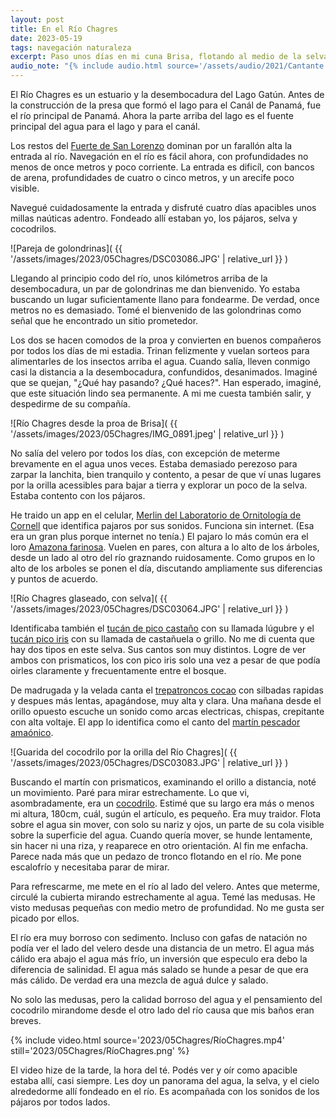 ```yaml
---
layout: post
title: En el Río Chagres
date: 2023-05-19
tags: navegación naturaleza
excerpt: Paso unos días en mi cuna Brisa, flotando al medio de la selva.
audio_note: "{% include audio.html source='/assets/audio/2021/Cantante.m4a' %}"
---
```


El Río Chagres es un estuario y la desembocadura del Lago Gatún. Antes de la
construcción de la presa que formó el lago para el Canál de Panamá, fue el
río principal de Panamá. Ahora la parte arriba del lago es el fuente principal
del agua para el lago y para el canál.

Los restos del [Fuerte de San Lorenzo][fuerte] dominan por un
farallón alta la entrada al río. Navegación en el río es fácil ahora, con
profundidades no menos de once metros y poco corriente. La entrada es
dificíl, con bancos de arena, profundidades de cuatro o cinco metros, y
un arecife poco visible.

[fuerte]: https://es.wikipedia.org/wiki/Fuerte_de_San_Lorenzo

Navegué cuidadosamente la entrada y disfruté cuatro días apacibles unos
millas naúticas adentro. Fondeado allí estaban yo, los pájaros, selva y
cocodrilos.

![Pareja de golondrinas](
  {{ '/assets/images/2023/05Chagres/DSC03086.JPG' | relative_url }}
)

Llegando al principio codo del río, unos kilómetros arriba de la desembocadura,
un par de golondrinas me dan bienvenido. Yo estaba buscando un lugar
suficientamente llano para fondearme. De verdad, once metros no es demasiado.
Tomé el bienvenido de las golondrinas como señal que he encontrado un sitio
prometedor.

Los dos se hacen comodos de la proa y convierten en buenos compañeros por todos
los días de mi estadia. Trinan felizmente y vuelan sorteos para alimentarles de
los insectos arriba el agua. Cuando salía, lleven conmigo casi la distancia a
la desembocadura, confundidos, desanimados. Imaginé que se quejan, "¿Qué hay
pasando? ¿Qué haces?". Han esperado, imaginé, que este situación lindo sea
permanente. A mi me cuesta también salir, y despedirme de su compañía.

![Río Chagres desde la proa de Brisa](
  {{ '/assets/images/2023/05Chagres/IMG_0891.jpeg' | relative_url }}
)

No salía del velero por todos los días, con excepción de meterme brevamente
en el agua unos veces. Estaba demasiado perezoso para zarpar la lanchita, bien
tranquilo y contento, a pesar de que ví unas lugares por la orilla
acessibles para bajar a tierra y explorar un poco de la selva. Estaba
contento con los pájaros.

He traido un app en el celular, [Merlin del Laboratorio de Ornitología de
Cornell][merlin] que identifica pajaros por sus sonidos. Funciona sin internet.
(Esa era un gran plus porque internet no tenía.) El pajaro lo más común era
el loro [Amazona farinosa][loro]. Vuelen en pares, con altura a lo alto de
los árboles, desde un lado al otro del río graznando ruidosamente.
Como grupos en lo alto de los arboles se ponen el día, discutando ampliamente
sus diferencias y puntos de acuerdo.

[loro]: https://es.wikipedia.org/wiki/Amazona_farinosa
[merlin]: https://www.allaboutbirds.org/guide/merlin/id

![Río Chagres glaseado, con selva](
  {{ '/assets/images/2023/05Chagres/DSC03064.JPG' | relative_url }}
)

Identificaba también el [tucán de pico castaño][castaño] con su llamada
lúgubre y el [tucán pico iris][iris] con su llamada de castañuela o grillo.
No me di cuenta que hay dos tipos en este selva. Sus cantos son muy distintos.
Logre de ver ambos con prismaticos, los con pico iris solo una vez a pesar
de que podía oirles claramente y frecuentamente entre el bosque.

De madrugada y la velada canta el [trepatroncos cocao][trepa] con
silbadas rapidas y despues más lentas, apagándose, muy alta y clara.
Una mañana desde el orillo opuesto escuche un sonido como arcas electricas,
chispas, crepitante con alta voltaje. El app lo identifica como el canto
del [martín pescador amaónico][martín].

[castaño]: https://es.wikipedia.org/wiki/Ramphastos_swainsonii
[iris]: https://es.wikipedia.org/wiki/Ramphastos_sulfuratus
[trepa]: https://es.wikipedia.org/wiki/Xiphorhynchus_susurrans
[martín]: https://es.wikipedia.org/wiki/Chloroceryle_amazona

![Guarida del cocodrilo por la orilla del Río Chagres](
  {{ '/assets/images/2023/05Chagres/DSC03083.JPG' | relative_url }}
)

Buscando el martín con prismaticos, examinando el orillo a distancia, noté
un movimiento. Paré para mirar estrechamente. Lo que vi, asombradamente,
era un [cocodrilo][coco]. Estimé que su largo era más o menos mi altura, 180cm,
cuál, sugún el artículo, es pequeño. Era muy traidor. Flota sobre el agua sin
mover, con solo su nariz y ojos, un parte de su cola visible sobre la
superficie del agua. Cuando quería mover, se hunde lentamente, sin hacer
ni una riza, y reaparece en otro orientación. Al fin me enfacha. Parece
nada más que un pedazo de tronco flotando en el río. Me pone escalofrío y
necesitaba parar de mirar.

[coco]: https://es.wikipedia.org/wiki/Crocodylus_acutus

Para refrescarme, me mete en el río al lado del velero. Antes que meterme,
circulé la cubierta mirando estrechamente al agua. Temé las medusas. He visto
medusas pequeñas con medio metro de profundidad. No me gusta ser picado por
ellos.

El río era muy borroso con sedimento. Incluso con gafas de
natación no podía ver el lado del velero desde una distancia de un metro.  El
agua más cálido era abajo el agua más frío, un inversión que especulo era debo
la diferencia de salinidad. El agua más salado se hunde a pesar de que era más
cálido.  De verdad era una mezcla de aguá dulce y salado.

No solo las medusas, pero la calidad borroso del agua y el pensamiento del
cocodrilo mirandome desde el otro lado del río causa que mis baños eran breves.

{% include video.html
  source='2023/05Chagres/RíoChagres.mp4'
  still='2023/05Chagres/RíoChagres.png'
%}

El video hize de la tarde, la hora del té. Podés ver y oír como apacible
estaba allí, casi siempre. Les doy un panorama del agua, la selva, y el cielo
alrededorme allí fondeado en el río. Es acompañada con los sonidos de los
pájaros por todos lados.

